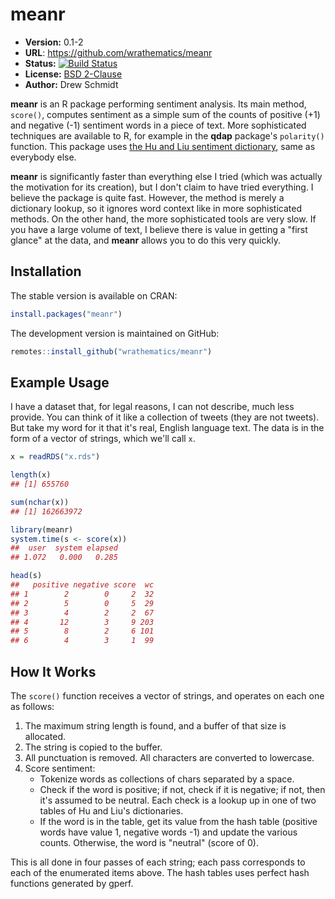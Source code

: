 # meanr

* **Version:** 0.1-2
* **URL**: https://github.com/wrathematics/meanr
* **Status:** [![Build Status](https://travis-ci.org/wrathematics/meanr.png)](https://travis-ci.org/wrathematics/meanr)
* **License:** [BSD 2-Clause](http://opensource.org/licenses/BSD-2-Clause)
* **Author:** Drew Schmidt


**meanr** is an R package performing sentiment analysis.  Its main method, `score()`, computes sentiment as a simple sum of the counts of positive (+1) and negative (-1) sentiment words in a piece of text.  More sophisticated techniques are available to R, for example in the **qdap** package's `polarity()` function.  This package uses [the Hu and Liu sentiment dictionary](https://www.cs.uic.edu/~liub/FBS/sentiment-analysis.html), same as everybody else.

**meanr** is significantly faster than everything else I tried (which was actually the motivation for its creation), but I don't claim to have tried everything.  I believe the package is quite fast.  However, the method is merely a dictionary lookup, so it ignores word context like in more sophisticated methods.  On the other hand, the more sophisticated tools are very slow.  If you have a large volume of text, I believe there is value in getting a "first glance" at the data, and **meanr** allows you to do this very quickly.



## Installation

The stable version is available on CRAN:

```r
install.packages("meanr")
``` 

The development version is maintained on GitHub:

```r
remotes::install_github("wrathematics/meanr")
```



## Example Usage

I have a dataset that, for legal reasons, I can not describe, much less provide.  You can think of it like a collection of tweets (they are not tweets).  But take my word for it that it's real, English language text.  The data is in the form of a vector of strings, which we'll call `x`.

```r
x = readRDS("x.rds")

length(x)
## [1] 655760

sum(nchar(x))
## [1] 162663972

library(meanr)
system.time(s <- score(x))
##  user  system elapsed 
## 1.072   0.000   0.285 

head(s)
##   positive negative score  wc
## 1        2        0     2  32
## 2        5        0     5  29
## 3        4        2     2  67
## 4       12        3     9 203
## 5        8        2     6 101
## 6        4        3     1  99
```



## How It Works

The `score()` function receives a vector of strings, and operates on each one as follows:

1. The maximum string length is found, and a buffer of that size is allocated.
2. The string is copied to the buffer.
3. All punctuation is removed. All characters are converted to lowercase.
4. Score sentiment:
    - Tokenize words as collections of chars separated by a space.
    - Check if the word is positive; if not, check if it is negative; if not, then it's assumed to be neutral.  Each check is a lookup up in one of two tables of Hu and Liu's dictionaries.
    - If the word is in the table, get its value from the hash table (positive words have value 1, negative words -1) and update the various counts.  Otherwise, the word is "neutral" (score of 0).

This is all done in four passes of each string; each pass corresponds to each of the enumerated items above.  The hash tables uses perfect hash functions generated by gperf.
